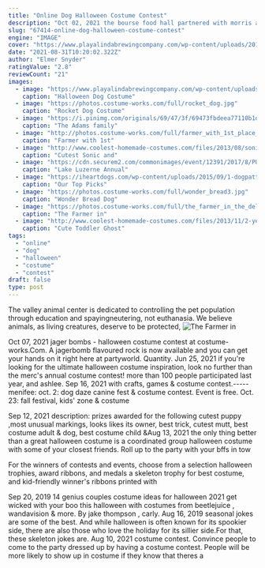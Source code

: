 ```yaml
---
title: "Online Dog Halloween Costume Contest"
description: "Oct 02, 2021 the bourse food hall partnered with morris animal refuge to host howl-o-ween, an outdoor, family-friendly fall festival for both people and pups. There will be pet costume"
slug: "67414-online-dog-halloween-costume-contest"
engine: "IMAGE"
cover: "https://www.playalindabrewingcompany.com/wp-content/uploads/2018/10/halloween-pet-costume-contest-web.png"
date: "2021-08-31T10:20:02.322Z"
author: "Elmer Snyder"
ratingValue: "2.8"
reviewCount: "21"
images:
  - image: "https://www.playalindabrewingcompany.com/wp-content/uploads/2018/10/halloween-pet-costume-contest-web.png"
    caption: "Halloween Dog Costume"
  - image: "https://photos.costume-works.com/full/rocket_dog.jpg"
    caption: "Rocket Dog Costume"
  - image: "https://i.pinimg.com/originals/69/47/3f/69473fbdeea77110b1d745e9de8fc49c.jpg"
    caption: "The Adams family"
  - image: "http://photos.costume-works.com/full/farmer_with_1st_place_pumpkin.jpg"
    caption: "Farmer with 1st"
  - image: "http://www.coolest-homemade-costumes.com/files/2013/08/sonic-and-tails-55839.jpg"
    caption: "Cutest Sonic and"
  - image: "https://cdn.securem2.com/commonimages/event/12391/2017/8/PUG-LL-2015-83--display3.jpg"
    caption: "Lake Luzerne Annual"
  - image: "https://iheartdogs.com/wp-content/uploads/2015/09/1-dogpattern.png"
    caption: "Our Top Picks"
  - image: "https://photos.costume-works.com/full/wonder_bread3.jpg"
    caption: "Wonder Bread Dog"
  - image: "https://photos.costume-works.com/full/the_farmer_in_the_dell.jpg"
    caption: "The Farmer in"
  - image: "http://www.coolest-homemade-costumes.com/files/2013/11/2-year-old-103171-600x800.jpg"
    caption: "Cute Toddler Ghost"
tags:
  - "online"
  - "dog"
  - "halloween"
  - "costume"
  - "contest"
draft: false
type: post
---
```


The valley animal center is dedicated to controlling the pet population through education and spayingneutering, not euthanasia. We believe animals, as living creatures, deserve to be protected,
![The Farmer in](https://photos.costume-works.com/full/the_farmer_in_the_dell.jpg "The Farmer in")

Oct 07, 2021 jager bombs - halloween costume contest at costume-works.Com. A jagerbomb flavoured rock is now available and you can get your hands on it right here at partyworld. Quantity. Jun 25, 2021 if you&#39;re looking for the ultimate halloween costume inspiration, look no further than the merc&#39;s annual costume contest! more than 100 people participated last year, and ashlee. Sep 16, 2021 with crafts, games &amp; costume contest.-----menifee: oct. 2: dog daze canine fest &amp; costume contest. Event is free. Oct. 23: fall festival, kids&#39; zone &amp; costume
<!--inArticleAds-->

<!--galleryOne-->

Sep 12, 2021 description: prizes awarded for the following cutest puppy ,most unusual markings, looks likes its owner, best trick, cutest mutt, best costume adult & dog, best costume child &Aug 13, 2021 the only thing better than a great halloween costume is a coordinated group halloween costume with some of your closest friends. Roll up to the party with your bffs in tow
<!--inArticleAds-->

<!--galleryTwo-->

For the winners of contests and events, choose from a selection halloween trophies, award ribbons, and medals  a skeleton trophy for best costume, and kid-friendly winner's ribbons printed with
<!--galleryThree-->

Sep 20, 2019 14 genius couples costume ideas for halloween 2021 get wicked with your boo this halloween with costumes from beetlejuice , wandavision & more. By jake thompson , carly. Aug 16, 2019 seasonal jokes are some of the best. And while halloween is often known for its spookier side, there are also those who love the holiday for its sillier side.For that, these skeleton jokes are. Aug 10, 2021 costume contest. Convince people to come to the party dressed up by having a costume contest. People will be more likely to show up in costume if they know that theres a